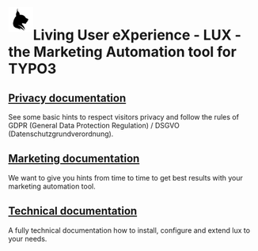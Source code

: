 <img align="left" src="../Resources/Public/Icons/lux.svg" width="50" />

# Living User eXperience - LUX - the Marketing Automation tool for TYPO3

## [Privacy documentation](Privacy/Index.md)
See some basic hints to respect visitors privacy and follow the rules of GDPR (General Data Protection Regulation)
/ DSGVO (Datenschutzgrundverordnung).

## [Marketing documentation](Marketing/Index.md)
We want to give you hints from time to time to get best results with your marketing automation tool.

## [Technical documentation](Technical/Index.md)
A fully technical documentation how to install, configure and extend lux to your needs.
